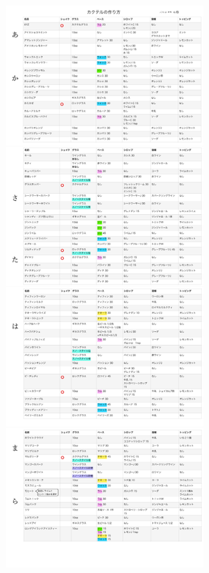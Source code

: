 <img src="images/cocktail_1.jpg" width="450">
<img src="images/cocktail_2.jpg" width="450">
<img src="images/cocktail_3.jpg" width="450">
<img src="images/cocktail_4.jpg" width="450">